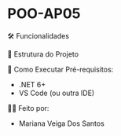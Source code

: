 # POO-AP05

🛠️ Funcionalidades


📂 Estrutura do Projeto

🔧 Como Executar Pré-requisitos:

  - .NET 6+
  - VS Code (ou outra IDE)

👩‍💻 Feito por:
- Mariana Veiga Dos Santos
